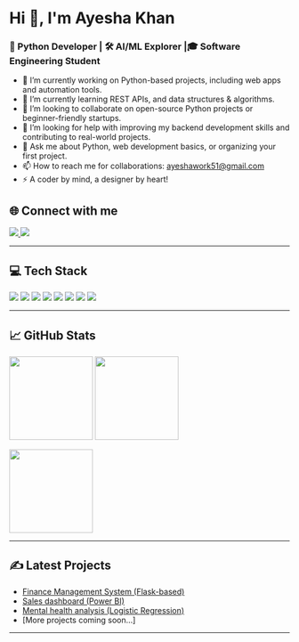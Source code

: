 <h1 align="left">Hi 👋, I'm Ayesha Khan</h1>
<h3 align="left">🚀 Python Developer | 🛠 AI/ML Explorer |🎓 Software Engineering Student</h3>

- 🔭 I’m currently working on Python-based projects, including web apps and automation tools. <br>
- 🌱 I’m currently learning REST APIs, and data structures & algorithms.<br>
- 👯 I’m looking to collaborate on open-source Python projects or beginner-friendly startups.<br>
- 🤔 I’m looking for help with improving my backend development skills and contributing to real-world projects.<br>
- 💬 Ask me about Python, web development basics, or organizing your first project.<br>
- 📫 How to reach me for collaborations: ayeshawork51@gmail.com<br>
- ⚡ A coder by mind, a designer by heart!<br>

## 🌐 Connect with me

<p align="left">
<a href="https://www.instagram.com/techylife_8781/?hl=en">
  <img src="https://img.shields.io/badge/Instagram-E4405F?style=for-the-badge&logo=instagram&logoColor=white"/>
</a>
<a href="https://www.linkedin.com/in/ayesha-khan-045561317/" >
 <img src="https://img.shields.io/badge/LinkedIn-0A66C2?style=for-the-badge&logo=linkedin&logoColor=white" />
</a>
</p>

---

## 💻 Tech Stack

<p>
  <img src="https://img.shields.io/badge/Python-3670A0?style=for-the-badge&logo=python&logoColor=white"/>
  <img src="https://img.shields.io/badge/Flask-000000?style=for-the-badge&logo=flask&logoColor=white"/>
  <img src="https://img.shields.io/badge/HTML5-E34F26?style=for-the-badge&logo=html5&logoColor=white"/>
  <img src="https://img.shields.io/badge/CSS3-1572B6?style=for-the-badge&logo=css3&logoColor=white"/>
  <img src="https://img.shields.io/badge/JavaScript-323330?style=for-the-badge&logo=javascript&logoColor=F7DF1E"/>
  <img src="https://img.shields.io/badge/MySQL-00758F?style=for-the-badge&logo=mysql&logoColor=white"/>
  <img src="https://img.shields.io/badge/Power%20BI-F2C811?style=for-the-badge&logo=powerbi&logoColor=yellow"/>
  <img src="https://img.shields.io/badge/C%2B%2B%20OOP-00599C?style=for-the-badge&logo=cplusplus&logoColor=white"/>
</p>

---

## 📈 GitHub Stats

<p align="left">
  <img src="https://github-readme-stats.vercel.app/api?username=Ayeshakhan77&show_icons=true&theme=radical" height="150"/>
  <img src="https://github-readme-stats.vercel.app/api/top-langs/?username=Ayeshakhan77&layout=compact&theme=radical" height="150"/>
</p>

<p align="left">
  <img src="https://github-readme-streak-stats.herokuapp.com/?user=Ayeshakhan77&theme=radical" height="150"/>
</p>

---

## ✍️ Latest Projects

- [Finance Management System (Flask-based)](https://github.com/Ayeshakhan77/FinanceTracker)
- [Sales dashboard (Power BI)](https://github.com/Ayeshakhan77/Sales-Dashboard)
- [Mental health analysis (Logistic Regression)](https://github.com/Ayeshakhan77/Mental-Health-Analysis)
- [More projects coming soon...]

---






